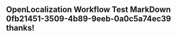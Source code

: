 <properties
ms.topic="hero-topic"
ms.test1="hero-topic"
ms.test2="test"/>

## OpenLocalization Workflow Test MarkDown 0fb21451-3509-4b89-9eeb-0a0c5a74ec39 thanks!
